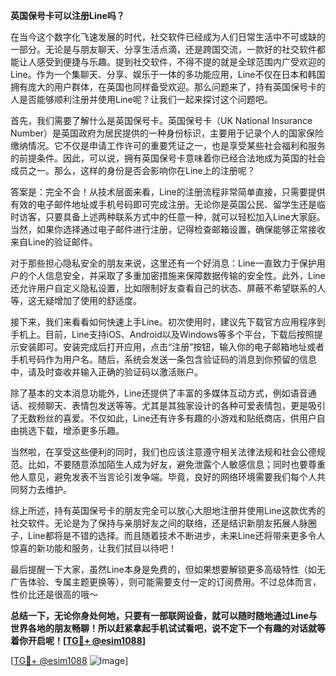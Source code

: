**英国保号卡可以注册Line吗？**

在当今这个数字化飞速发展的时代，社交软件已经成为人们日常生活中不可或缺的一部分。无论是与朋友聊天、分享生活点滴，还是跨国交流，一款好的社交软件都能让人感受到便捷与乐趣。提到社交软件，不得不提的就是全球范围内广受欢迎的Line。作为一个集聊天、分享、娱乐于一体的多功能应用，Line不仅在日本和韩国拥有庞大的用户群体，在英国也同样备受欢迎。那么问题来了，持有英国保号卡的人是否能够顺利注册并使用Line呢？让我们一起来探讨这个问题吧。

首先，我们需要了解什么是英国保号卡。英国保号卡（UK National Insurance Number）是英国政府为居民提供的一种身份标识，主要用于记录个人的国家保险缴纳情况。它不仅是申请工作许可的重要凭证之一，也是享受某些社会福利和服务的前提条件。因此，可以说，拥有英国保号卡意味着你已经合法地成为英国的社会成员之一。那么，这样的身份是否会影响你在Line上的注册呢？

答案是：完全不会！从技术层面来看，Line的注册流程非常简单直接，只需要提供有效的电子邮件地址或手机号码即可完成注册。无论你是英国公民、留学生还是临时访客，只要具备上述两种联系方式中的任意一种，就可以轻松加入Line大家庭。当然，如果你选择通过电子邮件进行注册，记得检查邮箱设置，确保能够正常接收来自Line的验证邮件。

对于那些担心隐私安全的朋友来说，这里还有一个好消息：Line一直致力于保护用户的个人信息安全，并采取了多重加密措施来保障数据传输的安全性。此外，Line还允许用户自定义隐私设置，比如限制好友查看自己的状态、屏蔽不希望联系的人等，这无疑增加了使用的舒适度。

接下来，我们来看看如何快速上手Line。初次使用时，建议先下载官方应用程序到手机上。目前，Line支持iOS、Android以及Windows等多个平台，下载后按照提示安装即可。安装完成后打开应用，点击“注册”按钮，输入你的电子邮箱地址或者手机号码作为用户名。随后，系统会发送一条包含验证码的消息到你预留的信息中，请及时查收并输入正确的验证码以激活账户。

除了基本的文本消息功能外，Line还提供了丰富的多媒体互动方式，例如语音通话、视频聊天、表情包发送等等。尤其是其独家设计的各种可爱表情包，更是吸引了无数粉丝的喜爱。不仅如此，Line还有许多有趣的小游戏和贴纸商店，供用户自由挑选下载，增添更多乐趣。

当然啦，在享受这些便利的同时，我们也应该注意遵守相关法律法规和社会公德规范。比如，不要随意添加陌生人成为好友，避免泄露个人敏感信息；同时也要尊重他人意见，避免发表不当言论引发争端。毕竟，良好的网络环境需要我们每个人共同努力去维护。

综上所述，持有英国保号卡的朋友完全可以放心大胆地注册并使用Line这款优秀的社交软件。无论是为了保持与亲朋好友之间的联络，还是结识新朋友拓展人脉圈子，Line都将是不错的选择。而且随着技术不断进步，未来Line还将带来更多令人惊喜的新功能和服务，让我们拭目以待吧！

最后提醒一下大家，虽然Line本身是免费的，但如果想要解锁更多高级特性（如无广告体验、专属主题更换等），则可能需要支付一定的订阅费用。不过总体而言，性价比还是很高的哦～

**总结一下，无论你身处何地，只要有一部联网设备，就可以随时随地通过Line与世界各地的朋友畅聊！所以赶紧拿起手机试试看吧，说不定下一个有趣的对话就等着你开启呢！[[TG💪+ @esim1088](https://t.me/s/esim1088)]**

[[TG💪+ @esim1088](https://t.me/s/esim1088) ![Image](https://i.postimg.cc/4NQfJmqS/Snipaste-2025-05-13-00-14-12.png)]